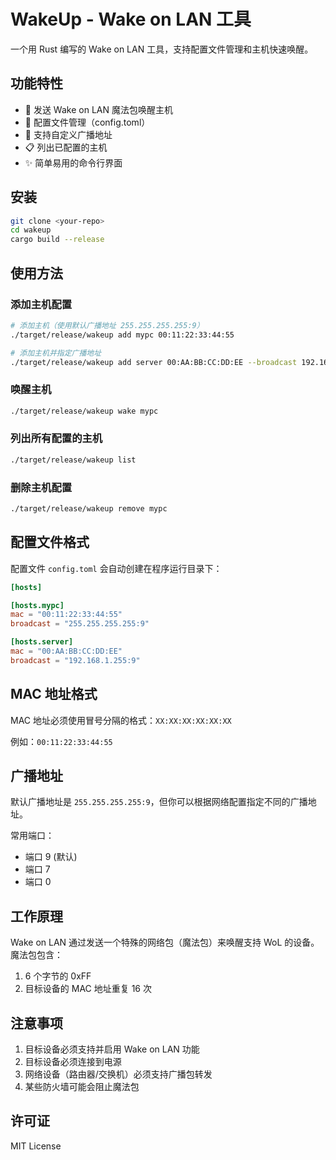 # WakeUp - Wake on LAN 工具

一个用 Rust 编写的 Wake on LAN 工具，支持配置文件管理和主机快速唤醒。

## 功能特性

- 🚀 发送 Wake on LAN 魔法包唤醒主机
- 📝 配置文件管理（config.toml）
- 🎯 支持自定义广播地址
- 📋 列出已配置的主机
- ✨ 简单易用的命令行界面

## 安装

```bash
git clone <your-repo>
cd wakeup
cargo build --release
```

## 使用方法

### 添加主机配置

```bash
# 添加主机（使用默认广播地址 255.255.255.255:9）
./target/release/wakeup add mypc 00:11:22:33:44:55

# 添加主机并指定广播地址
./target/release/wakeup add server 00:AA:BB:CC:DD:EE --broadcast 192.168.1.255:9
```

### 唤醒主机

```bash
./target/release/wakeup wake mypc
```

### 列出所有配置的主机

```bash
./target/release/wakeup list
```

### 删除主机配置

```bash
./target/release/wakeup remove mypc
```

## 配置文件格式

配置文件 `config.toml` 会自动创建在程序运行目录下：

```toml
[hosts]

[hosts.mypc]
mac = "00:11:22:33:44:55"
broadcast = "255.255.255.255:9"

[hosts.server]
mac = "00:AA:BB:CC:DD:EE"
broadcast = "192.168.1.255:9"
```

## MAC 地址格式

MAC 地址必须使用冒号分隔的格式：`XX:XX:XX:XX:XX:XX`

例如：`00:11:22:33:44:55`

## 广播地址

默认广播地址是 `255.255.255.255:9`，但你可以根据网络配置指定不同的广播地址。

常用端口：
- 端口 9 (默认)
- 端口 7
- 端口 0

## 工作原理

Wake on LAN 通过发送一个特殊的网络包（魔法包）来唤醒支持 WoL 的设备。魔法包包含：
1. 6 个字节的 0xFF
2. 目标设备的 MAC 地址重复 16 次

## 注意事项

1. 目标设备必须支持并启用 Wake on LAN 功能
2. 目标设备必须连接到电源
3. 网络设备（路由器/交换机）必须支持广播包转发
4. 某些防火墙可能会阻止魔法包

## 许可证

MIT License
